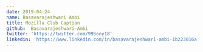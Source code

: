 ```yaml
---
date: 2019-04-24
name: Basavarajeshwari Ambi
title: Mozilla Club Captian
github:  Basavarajeshwari-Ambi
twitter: 'https://twitter.com/99Sony18'
linkedin: 'https://www.linkedin.com/in/basavarajeshwari-ambi-1b223016a'
---
```

